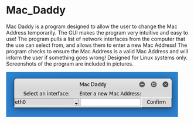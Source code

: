 # Mac_Daddy
Mac Daddy is a program designed to allow the user to change the Mac Address temporarily. The GUI makes the program very intuitive and easy to use! The program pulls a list of network interfaces from the computer that the use can select from, and allows them to enter a new Mac Address! The program checks to ensure the Mac Address is a valid Mac Address and will inform the user if something goes wrong! Designed for Linux systems only. Screenshots of the program are included in pictures.

![Mac_Daddy](pictures/1.png)
